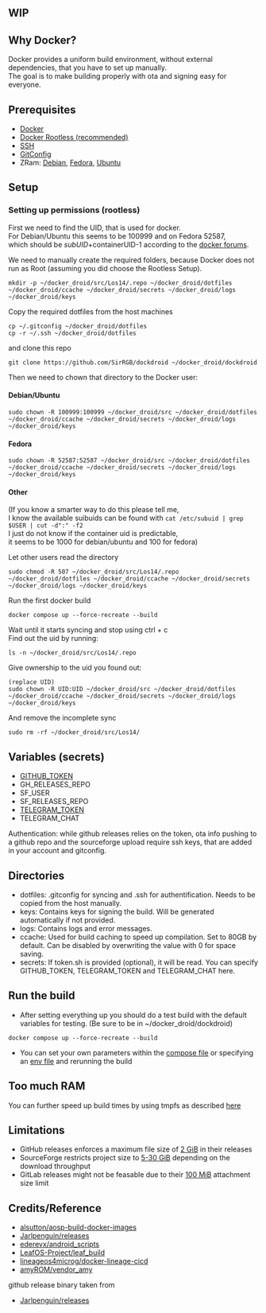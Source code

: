 WIP
----

## Why Docker?

Docker provides a uniform build environment, without external dependencies, that you have to set up manually.  
The goal is to make building properly with ota and signing easy for everyone.


## Prerequisites

- [Docker](https://docs.docker.com/engine/install)
- [Docker Rootless (recommended)](https://docs.docker.com/engine/security/rootless/)
- [SSH](https://docs.github.com/en/authentication/connecting-to-github-with-ssh/generating-a-new-ssh-key-and-adding-it-to-the-ssh-agent)
- [GitConfig](https://git-scm.com/book/en/v2/Getting-Started-First-Time-Git-Setup)
- ZRam: [Debian](https://wiki.debian.org/ZRam), [Fedora](https://github.com/systemd/zram-generator), [Ubuntu](https://wiki.ubuntuusers.de/zRam)


## Setup

### Setting up permissions (rootless)

First we need to find the UID, that is used for docker.  
For Debian/Ubuntu this seems to be 100999 and on Fedora 52587,  
which should be $subUID+$containerUID-1 according to the [docker forums](https://forums.docker.com/t/map-more-uid-on-rootless-docker-and-mount-volume/102928/8).


We need to manually create the required folders, because Docker does not run as Root (assuming you did choose the Rootless Setup).
```
mkdir -p ~/docker_droid/src/Los14/.repo ~/docker_droid/dotfiles ~/docker_droid/ccache ~/docker_droid/secrets ~/docker_droid/logs ~/docker_droid/keys
```
Copy the required dotfiles from the host machines
```
cp ~/.gitconfig ~/docker_droid/dotfiles
cp -r ~/.ssh ~/docker_droid/dotfiles
```
and clone this repo
```
git clone https://github.com/SirRGB/dockdroid ~/docker_droid/dockdroid
```

Then we need to chown that directory to the Docker user:

#### Debian/Ubuntu
```
sudo chown -R 100999:100999 ~/docker_droid/src ~/docker_droid/dotfiles ~/docker_droid/ccache ~/docker_droid/secrets ~/docker_droid/logs ~/docker_droid/keys
```

#### Fedora
```
sudo chown -R 52587:52587 ~/docker_droid/src ~/docker_droid/dotfiles ~/docker_droid/ccache ~/docker_droid/secrets ~/docker_droid/logs ~/docker_droid/keys
```

#### Other
(If you know a smarter way to do this please tell me,  
I know the available suibuids can be found with `cat /etc/subuid | grep $USER | cut -d":" -f2`  
I just do not know if the container uid is predictable,  
it seems to be 1000 for debian/ubuntu and 100 for fedora)

Let other users read the directory
```
sudo chmod -R 507 ~/docker_droid/src/Los14/.repo ~/docker_droid/dotfiles ~/docker_droid/ccache ~/docker_droid/secrets ~/docker_droid/logs ~/docker_droid/keys
```
Run the first docker build
```
docker compose up --force-recreate --build
```
Wait until it starts syncing and stop using ctrl + c  
Find out the uid by running:
```
ls -n ~/docker_droid/src/Los14/.repo
```
Give ownership to the uid you found out:
```
(replace UID)
sudo chown -R UID:UID ~/docker_droid/src ~/docker_droid/dotfiles ~/docker_droid/ccache ~/docker_droid/secrets ~/docker_droid/logs ~/docker_droid/keys
```
And remove the incomplete sync
```
sudo rm -rf ~/docker_droid/src/Los14/
```


## Variables (secrets)

- [GITHUB_TOKEN](https://docs.github.com/en/authentication/keeping-your-account-and-data-secure/managing-your-personal-access-tokens)
- GH_RELEASES_REPO
- SF_USER
- SF_RELEASES_REPO
- [TELEGRAM_TOKEN](https://core.telegram.org/bots/features#botfather)
- TELEGRAM_CHAT

Authentication:
while github releases relies on the token, ota info pushing to a github repo and the sourceforge upload require ssh keys, that are added in your account and gitconfig.


## Directories

- dotfiles: .gitconfig for syncing and .ssh for authentification. Needs to be copied from the host manually.
- keys: Contains keys for signing the build. Will be generated automatically if not provided.
- logs: Contains logs and error messages.
- ccache: Used for build caching to speed up compilation. Set to 80GB by default. Can be disabled by overwriting the value with 0 for space saving.
- secrets: If token.sh is provided (optional), it will be read. You can specify GITHUB_TOKEN, TELEGRAM_TOKEN and TELEGRAM_CHAT here.


## Run the build

- After setting everything up you should do a test build with the default variables for testing. (Be sure to be in ~/docker_droid/dockdroid)
```
docker compose up --force-recreate --build
```
- You can set your own parameters within the [compose file](https://docs.docker.com/compose/how-tos/environment-variables/set-environment-variables/#use-the-environment-attribute) or specifying an [env file](https://docs.docker.com/compose/how-tos/environment-variables/set-environment-variables/#use-the-env_file-attribute) and rerunning the build


## Too much RAM

You can further speed up build times by using tmpfs as described [here](https://github.com/alsutton/aosp-build-docker-images/tree/main?tab=readme-ov-file#improving-performance-on-linux)


## Limitations

- GitHub releases enforces a maximum file size of [2 GiB](https://docs.github.com/en/repositories/working-with-files/managing-large-files/about-large-files-on-github#distributing-large-binaries) in their releases
- SourceForge restricts project size to [5-30 GiB](https://sourceforge.net/p/forge/documentation/Disk%20Quotas) depending on the download throughput
- GitLab releases might not be feasable due to their [100 MiB](https://docs.gitlab.com/user/gitlab_com/#gitlab-cicd) attachment size limit


## Credits/Reference

- [alsutton/aosp-build-docker-images](https://github.com/alsutton/aosp-build-docker-images/blob/main/debian-12-aosp.dockerfile)
- [Jarlpenguin/releases](https://github.com/Jarlpenguin/releases)
- [ederevx/android_scripts](https://github.com/ederevx/android_scripts)
- [LeafOS-Project/leaf_build](https://github.com/LeafOS-Project/leaf_build)
- [lineageos4microg/docker-lineage-cicd](https://github.com/lineageos4microg/docker-lineage-cicd)
- [amyROM/vendor_amy](https://github.com/amyROM/vendor_amy/blob/207d5e32c3fba38b9fe1ab9cd12c71ca6b81d653/scripts/generate_json_build_info.sh)

github release binary taken from
- [Jarlpenguin/releases](https://github.com/Jarlpenguin/releases/raw/main/bin/github-release)
